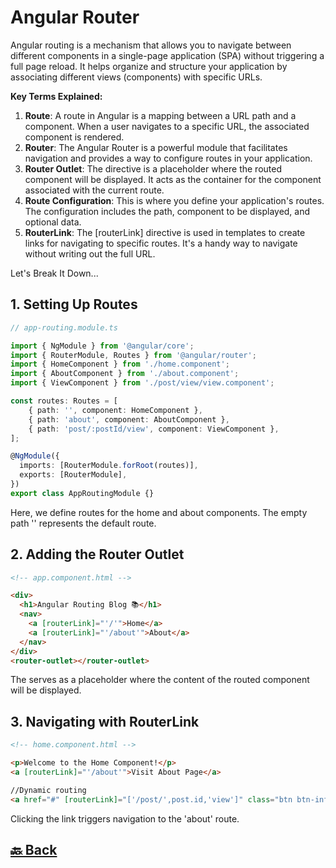 <h1>Angular Router</h1>

Angular routing is a mechanism that allows you to navigate between different components in a single-page application (SPA) without triggering a full page reload. It helps organize and structure your application by associating different views (components) with specific URLs.

**Key Terms Explained:**

1. **Route**: A route in Angular is a mapping between a URL path and a component. When a user navigates to a specific URL, the associated component is rendered.
2. **Router**: The Angular Router is a powerful module that facilitates navigation and provides a way to configure routes in your application.
3. **Router Outlet**: The <router-outlet> directive is a placeholder where the routed component will be displayed. It acts as the container for the component associated with the current route.
4. **Route Configuration**: This is where you define your application's routes. The configuration includes the path, component to be displayed, and optional data.
5. **RouterLink**: The [routerLink] directive is used in templates to create links for navigating to specific routes. It's a handy way to navigate without writing out the full URL.

Let's Break It Down...

<h2>1. Setting Up Routes</h2>

```ts
// app-routing.module.ts

import { NgModule } from '@angular/core';
import { RouterModule, Routes } from '@angular/router';
import { HomeComponent } from './home.component';
import { AboutComponent } from './about.component';
import { ViewComponent } from './post/view/view.component';

const routes: Routes = [
    { path: '', component: HomeComponent },
    { path: 'about', component: AboutComponent },
    { path: 'post/:postId/view', component: ViewComponent },
];

@NgModule({
  imports: [RouterModule.forRoot(routes)],
  exports: [RouterModule],
})
export class AppRoutingModule {}
```
Here, we define routes for the home and about components. The empty path '' represents the default route.

<h2>2. Adding the Router Outlet</h2>

```html
<!-- app.component.html -->

<div>
  <h1>Angular Routing Blog 📚</h1>
  <nav>
    <a [routerLink]="'/'">Home</a>
    <a [routerLink]="'/about'">About</a>
  </nav>
</div>
<router-outlet></router-outlet>
```
The <router-outlet> serves as a placeholder where the content of the routed component will be displayed.

<h2>3. Navigating with RouterLink</h2>

```html
<!-- home.component.html -->

<p>Welcome to the Home Component!</p>
<a [routerLink]="'/about'">Visit About Page</a>

//Dynamic routing
<a href="#" [routerLink]="['/post/',post.id,'view']" class="btn btn-info">View</a>
```
Clicking the link triggers navigation to the 'about' route.

<h2><a href="https://github.com/sanjay9616/Angular/blob/master/README.md"> 🔙 Back</a></h2>
